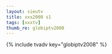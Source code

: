 ```yaml
--- 
layout: sieutv
title: xxx2008 s1
tags: [xxxtv]
thumb_re: globiptv2008
---
```

{% include tvadv key="globiptv2008" %} 
